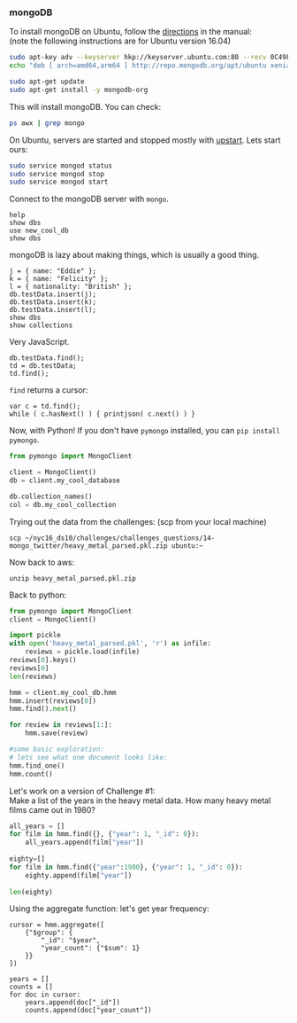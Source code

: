 ### mongoDB

To install mongoDB on Ubuntu, follow the [directions](http://docs.mongodb.org/manual/tutorial/install-mongodb-on-ubuntu/) in the manual:  
(note the following instructions are for Ubuntu version 16.04)

```bash
sudo apt-key adv --keyserver hkp://keyserver.ubuntu.com:80 --recv 0C49F3730359A14518585931BC711F9BA15703C6
echo "deb [ arch=amd64,arm64 ] http://repo.mongodb.org/apt/ubuntu xenial/mongodb-org/3.4 multiverse" | sudo tee /etc/apt/sources.list.d/mongodb-org-3.4.list

sudo apt-get update
sudo apt-get install -y mongodb-org
```

This will install mongoDB. You can check:

```bash
ps awx | grep mongo
```

On Ubuntu, servers are started and stopped mostly with [upstart](http://upstart.ubuntu.com/). Lets start ours:

```bash
sudo service mongod status
sudo service mongod stop
sudo service mongod start
```

Connect to the mongoDB server with `mongo`.

```
help
show dbs
use new_cool_db
show dbs
```

mongoDB is lazy about making things, which is usually a good thing.

```
j = { name: "Eddie" };
k = { name: "Felicity" };
l = { nationality: "British" };
db.testData.insert(j);
db.testData.insert(k);
db.testData.insert(l);
show dbs
show collections
```

Very JavaScript.

```
db.testData.find();
td = db.testData;
td.find();
```

`find` returns a cursor:

```
var c = td.find();
while ( c.hasNext() ) { printjson( c.next() ) }
```

Now, with Python! If you don't have `pymongo` installed, you can `pip install pymongo`.

```python
from pymongo import MongoClient

client = MongoClient()
db = client.my_cool_database

db.collection_names()
col = db.my_cool_collection

```

Trying out the data from the challenges:
(scp from your local machine)
```
scp ~/nyc16_ds10/challenges/challenges_questions/14-mongo_twitter/heavy_metal_parsed.pkl.zip ubuntu:~
```


Now back to aws:  
```
unzip heavy_metal_parsed.pkl.zip
```

Back to python:  
```python
from pymongo import MongoClient
client = MongoClient()

import pickle
with open('heavy_metal_parsed.pkl', 'r') as infile:
    reviews = pickle.load(infile)
reviews[0].keys()
reviews[0]
len(reviews)

hmm = client.my_cool_db.hmm
hmm.insert(reviews[0])
hmm.find().next()

for review in reviews[1:]:
    hmm.save(review)

#some basic exploration:
# lets see what one document looks like:
hmm.find_one()
hmm.count()      
```

Let's work on a version of Challenge #1:   
Make a list of the years in the heavy metal data.  How many heavy metal films came out in 1980?

```python
all_years = []
for film in hmm.find({}, {"year": 1, "_id": 0}):
    all_years.append(film["year"])
    
eighty=[]
for film in hmm.find({"year":1980}, {"year": 1, "_id": 0}):
    eighty.append(film["year"])
    
len(eighty)
```
Using the aggregate function: let's get year frequency:

```
cursor = hmm.aggregate([
    {"$group": {
        "_id": "$year",
        "year_count": {"$sum": 1} 
    }}
])

years = []
counts = []
for doc in cursor:
    years.append(doc["_id"])
    counts.append(doc["year_count"])
```


